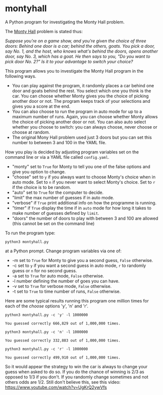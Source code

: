 # montyhall
A Python program for investigating the Monty Hall problem.

The [Monty Hall](https://en.wikipedia.org/wiki/Monty_Hall_problem) problem is stated thus:

_Suppose you're on a game show, and you're given the choice of three doors: Behind one door is a car; behind the others, goats. You pick a door, say No. 1, and the host, who knows what's behind the doors, opens another door, say No. 3, which has a goat. He then says to you, "Do you want to pick door No. 2?" Is it to your advantage to switch your choice?_

This program allows you to investigate the Monty Hall program in the following ways.

- You can play against the program, it randomly places a car behind one door and goats behind the rest. You select which one you think is the car. You can choose whether Monty gives you the choice of picking another door or not. The program keeps track of your selections and gives you a score at the end.
- You can also choose to run the program in auto mode for up to a maximum number of runs. Again, you can choose whether Monty allows the choice of picking another door or not. You can also auto select whether you choose to switch: you can always choose, never choose or choose at random.
- The original Mony Hall problem used just 3 doors but you can set this number to between 3 and 100 in the YAML file.

How you play is decided by adjusting program variables set on the command line or via a YAML file called `config.yaml`.
- "monty" set to `True` for Monty to tell you one of the false options and give you option to change.
- "choose" set to `y` if you always want to choose Monty's choice when in auto mode. Set to `n` if you never want to select Monty's choice. Set to `r` if the choice is to be random.
- "auto" set to `True` for the computer to decide.
- "limit" the max number of guesses if in auto mode.
- "verbose" if `True` print additional info on how the programme is running.
- "timer" if `True` display the time if in `auto` mode for how long it takes to make number of guesses defined by `limit`.
- "doors" the number of doors to play with between 3 and 100 are allowed (this cannot be set on the command line)

To run the program type:

`python3 montyhall.py`

at a Python prompt. Change program variables via one of:
- -m set to `True` for Monty to give you a second guess, `False` otherwise.
- -c set to `y` if you want a second guess in auto mode, `r` to randomly guess or `n` for no second guess.
- -a set to `True` for auto mode, `False` otherwise.
- -l number defining the number of goes you can have.
- -v set to `True` for verbose mode, `False` otherwise.
- -t set to `True` to time number of runs, `False` otherwise.

Here are some typical results running this program one million times for each of the _choose_ options 'y', 'n' and 'r'.

`python3 montyhall.py -c 'y' -l 1000000`

`You guessed correctly 666,829 out of 1,000,000 times.`

`python3 montyhall.py -c 'n' -l 1000000`

`You guessed correctly 332,883 out of 1,000,000 times.`

`python3 montyhall.py -c 'r' -l 1000000`

`You guessed correctly 499,910 out of 1,000,000 times.`

So it would appear the strategy to win the car is always to change your guess when asked to do so. If you do the chance of winning is 2/3 as opposed to 1/3 if you don't. If you randomly change sometimes and not others odds are 1/2. Still don't believe this, see this video: https://www.youtube.com/watch?v=UgKrQ2ywVfs 